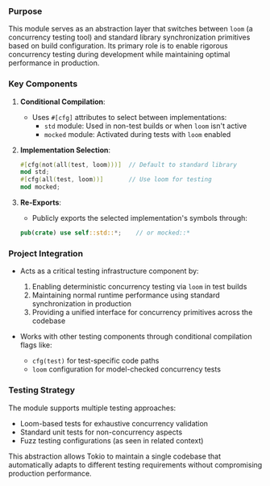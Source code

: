 ### Purpose
This module serves as an abstraction layer that switches between `loom` (a concurrency testing tool) and standard library synchronization primitives based on build configuration. Its primary role is to enable rigorous concurrency testing during development while maintaining optimal performance in production.

### Key Components
1. **Conditional Compilation**:
   - Uses `#[cfg]` attributes to select between implementations:
     - `std` module: Used in non-test builds or when `loom` isn't active
     - `mocked` module: Activated during tests with `loom` enabled

2. **Implementation Selection**:
   ```rust
   #[cfg(not(all(test, loom)))]  // Default to standard library
   mod std;
   #[cfg(all(test, loom))]       // Use loom for testing
   mod mocked;
   ```

3. **Re-Exports**:
   - Publicly exports the selected implementation's symbols through:
   ```rust
   pub(crate) use self::std::*;    // or mocked::*
   ```

### Project Integration
- Acts as a critical testing infrastructure component by:
  1. Enabling deterministic concurrency testing via `loom` in test builds
  2. Maintaining normal runtime performance using standard synchronization in production
  3. Providing a unified interface for concurrency primitives across the codebase

- Works with other testing components through conditional compilation flags like:
  - `cfg(test)` for test-specific code paths
  - `loom` configuration for model-checked concurrency tests

### Testing Strategy
The module supports multiple testing approaches:
- Loom-based tests for exhaustive concurrency validation
- Standard unit tests for non-concurrency aspects
- Fuzz testing configurations (as seen in related context)

This abstraction allows Tokio to maintain a single codebase that automatically adapts to different testing requirements without compromising production performance.
